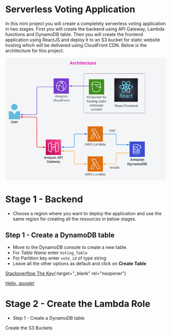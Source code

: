 # Serverless Voting Application

In this mini project you will create a completely serverless voting application in two stages. First you will create the backend using API Gateway, Lambda functions and DynamoDB table. Then you will create the frontend application using ReactJS and deploy it to an S3 bucket for static website hosting which will be delivered using CloudFront CDN. Below is the architecture for this project.

![Architecture](Architecture-ServerlessVotingApp.png)

# Stage 1 - Backend

- Choose a region where you want to deploy the application and use the same region for creating all the resources in below stages.

## Step 1 - Create a DynamoDB table

- Move to the DynamoDB console to create a new table.
- For *Table Name* enter `Voting_Table`
- For Partition key enter `vote_id` of type string
- Leave all the other options as default and click on **Create Table**

[Stackoverflow The Key](https://stackoverflow.blog/2021/03/31/the-key-copy-paste/){:target="_blank" rel="noopener"}

<a href="http://google.com/" target="_blank">Hello, google!</a>


# Stage 2 - Create the Lambda Role

- Step 1 - Create a DynamoDB table

Create the S3 Buckets
